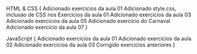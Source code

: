 HTML & CSS {
    Adicionado exercicios da aula 01
    Adicionado style.css, inclusão de CSS nos Exercicios da aula 01
    Adicionado exercicios da aula 03
    Adicionado exercicios da aula 05
    Adicionado exercicio do Carnaval
    Adicionado exercicio da aula 07
}

JavaScript {
    Adicionado exercicios da aula 01
    Adicionado exercicios da aula 02
    Adicionado exercicios da aula 03
    Corrigido exercicios anteriores
}